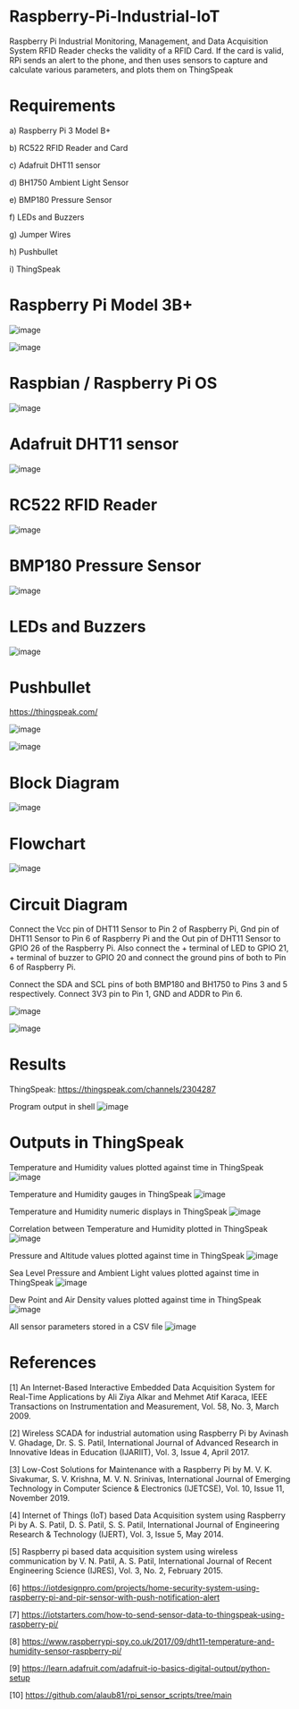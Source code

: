 # Raspberry-Pi-Industrial-IoT
Raspberry Pi Industrial Monitoring, Management, and Data Acquisition System  RFID Reader checks the validity of a RFID Card. If the card is valid, RPi sends an alert to the phone, and then uses sensors to capture and calculate various parameters, and plots them on ThingSpeak

# Requirements
a) Raspberry Pi 3 Model B+

b) RC522 RFID Reader and Card

c) Adafruit DHT11 sensor

d) BH1750 Ambient Light Sensor

e) BMP180 Pressure Sensor

f) LEDs and Buzzers

g) Jumper Wires

h) Pushbullet

i) ThingSpeak

# Raspberry Pi Model 3B+

 ![image](https://github.com/Vaishd30/Raspberry-Pi-Industrial-IoT/assets/139155413/dc1ca68b-92d9-4d9d-a1ec-06024cf8374f)

 ![image](https://github.com/Vaishd30/Raspberry-Pi-Industrial-IoT/assets/139155413/71f31d6b-0bf0-4587-8f48-1c30857fbbd5)

# Raspbian / Raspberry Pi OS

 ![image](https://github.com/Vaishd30/Raspberry-Pi-Industrial-IoT/assets/139155413/464fe22e-26d7-45fb-8cf8-377ecc05156f)

# Adafruit DHT11 sensor

 ![image](https://github.com/Vaishd30/Raspberry-Pi-Industrial-IoT/assets/139155413/79033871-32f8-4447-ba68-388b9f8ff80c)

# RC522 RFID Reader

 ![image](https://github.com/Vaishd30/Raspberry-Pi-Industrial-IoT/assets/139155413/8a87ee3b-a004-4f3b-aef2-c0fc1d6a65da)

# BMP180 Pressure Sensor

 ![image](https://github.com/Vaishd30/Raspberry-Pi-Industrial-IoT/assets/139155413/950e643d-31ca-432c-ac1a-47c20d23318b)

# LEDs and Buzzers

 ![image](https://github.com/Vaishd30/Raspberry-Pi-Industrial-IoT/assets/139155413/4317ee20-2e8c-412c-9443-981bc67b48ac)

# Pushbullet

 https://thingspeak.com/

 ![image](https://github.com/Vaishd30/Raspberry-Pi-Industrial-IoT/assets/139155413/14e1e9b1-f9d2-4c76-b30e-af6a19eaa302)

 ![image](https://github.com/Vaishd30/Raspberry-Pi-Industrial-IoT/assets/139155413/8846f53b-ea09-46f1-8792-bad0c1ed835a)

 # Block Diagram

 ![image](https://github.com/Vaishd30/Raspberry-Pi-Industrial-IoT/assets/139155413/7eb0afd7-f812-48da-b658-598bd7778908)

# Flowchart

 ![image](https://github.com/Vaishd30/Raspberry-Pi-Industrial-IoT/assets/139155413/06fdf5f9-8253-426c-b4c6-e08851a6a82f)

# Circuit Diagram
Connect the Vcc pin of DHT11 Sensor to Pin 2 of Raspberry Pi, Gnd pin of DHT11 Sensor to Pin 6 of Raspberry Pi and the Out pin of DHT11 Sensor to GPIO 26 of the Raspberry Pi. Also connect the + terminal of LED to GPIO 21, + terminal of buzzer to GPIO 20 and connect the ground pins of both to Pin 6 of Raspberry Pi.

Connect the SDA and SCL pins of both BMP180 and BH1750 to Pins 3 and 5 respectively. Connect 3V3 pin to Pin 1, GND and ADDR to Pin 6.

![image](https://github.com/Vaishd30/Raspberry-Pi-Industrial-IoT/assets/139155413/2e4487f1-d064-4950-bc45-a5f56d245150)

![image](https://github.com/Vaishd30/Raspberry-Pi-Industrial-IoT/assets/139155413/af4e40b4-64cf-428e-8d90-43443535deb6)

# Results

ThingSpeak: https://thingspeak.com/channels/2304287

Program output in shell
![image](https://github.com/Vaishd30/Raspberry-Pi-Industrial-IoT/assets/139155413/7675f509-5b3a-4233-ac3b-0176ae6d2451)

# Outputs in ThingSpeak

Temperature and Humidity values plotted against time in ThingSpeak
![image](https://github.com/Vaishd30/Raspberry-Pi-Industrial-IoT/assets/139155413/c879c1fe-b38c-42de-9496-6702db9cdd79)

Temperature and Humidity gauges in ThingSpeak
![image](https://github.com/Vaishd30/Raspberry-Pi-Industrial-IoT/assets/139155413/896630b3-1542-4e90-8130-ca643ef95c4a)

Temperature and Humidity numeric displays in ThingSpeak
![image](https://github.com/Vaishd30/Raspberry-Pi-Industrial-IoT/assets/139155413/9b533646-8726-4065-82cb-ab21d94b8a45)

Correlation between Temperature and Humidity plotted in ThingSpeak
![image](https://github.com/Vaishd30/Raspberry-Pi-Industrial-IoT/assets/139155413/f5794216-eaf3-45c6-a9a2-6dd707ea1469)

Pressure and Altitude values plotted against time in ThingSpeak
![image](https://github.com/Vaishd30/Raspberry-Pi-Industrial-IoT/assets/139155413/ad8a135d-43df-47a9-a662-ae81291596bb)

Sea Level Pressure and Ambient Light values plotted against time in ThingSpeak
![image](https://github.com/Vaishd30/Raspberry-Pi-Industrial-IoT/assets/139155413/00afcc1a-f388-480d-8e0c-1c55234122f6)

Dew Point and Air Density values plotted against time in ThingSpeak
![image](https://github.com/Vaishd30/Raspberry-Pi-Industrial-IoT/assets/139155413/f46d5591-eac4-41a0-9095-b403472386fc)

All sensor parameters stored in a CSV file
![image](https://github.com/Vaishd30/Raspberry-Pi-Industrial-IoT/assets/139155413/234b284e-b9bd-4e4b-9d1b-5cd3bac63d32)

# References

[1] An Internet-Based Interactive Embedded Data Acquisition System for Real-Time Applications by Ali Ziya Alkar and Mehmet Atif Karaca, IEEE Transactions on Instrumentation and Measurement, Vol. 58, No. 3, March 2009.

[2] Wireless SCADA for industrial automation using Raspberry Pi by Avinash V. Ghadage, Dr. S. S. Patil, International Journal of Advanced Research in Innovative Ideas in Education (IJARIIT), Vol. 3, Issue 4, April 2017.

[3] Low-Cost Solutions for Maintenance with a Raspberry Pi by M. V. K. Sivakumar, S. V. Krishna, M. V. N. Srinivas, International Journal of Emerging Technology in Computer Science & Electronics (IJETCSE), Vol. 10, Issue 11, November 2019.

[4] Internet of Things (IoT) based Data Acquisition system using Raspberry Pi by A. S. Patil, D. S. Patil, S. S. Patil, International Journal of Engineering Research & Technology (IJERT), Vol. 3, Issue 5, May 2014.

[5] Raspberry pi based data acquisition system using wireless communication by V. N. Patil, A. S. Patil, International Journal of Recent Engineering Science (IJRES), Vol. 3, No. 2, February 2015.

[6] https://iotdesignpro.com/projects/home-security-system-using-raspberry-pi-and-pir-sensor-with-push-notification-alert

[7] https://iotstarters.com/how-to-send-sensor-data-to-thingspeak-using-raspberry-pi/

[8] https://www.raspberrypi-spy.co.uk/2017/09/dht11-temperature-and-humidity-sensor-raspberry-pi/

[9] https://learn.adafruit.com/adafruit-io-basics-digital-output/python-setup

[10] https://github.com/alaub81/rpi_sensor_scripts/tree/main




















